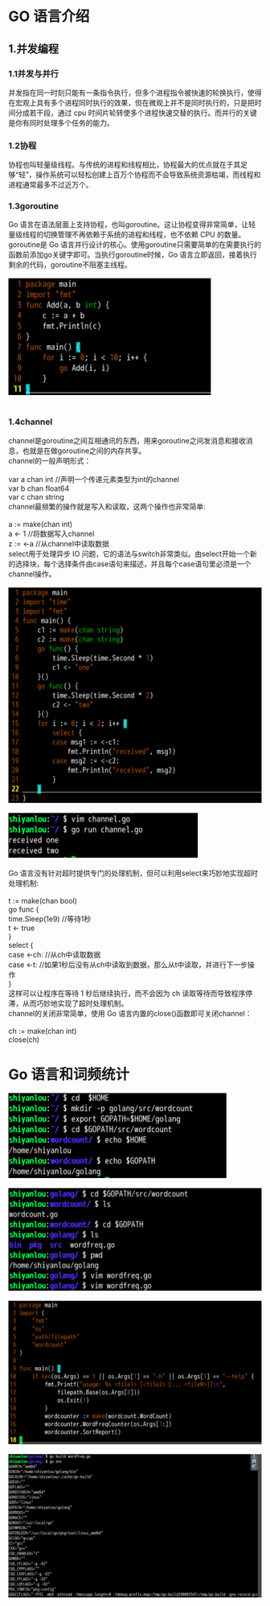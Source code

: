 # GO 语言介绍
## 1.并发编程
### 1.1并发与并行
并发指在同一时刻只能有一条指令执行，但多个进程指令被快速的轮换执行，使得在宏观上具有多个进程同时执行的效果，但在微观上并不是同时执行的，只是把时间分成若干段，通过 cpu 时间片轮转使多个进程快速交替的执行。而并行的关键是你有同时处理多个任务的能力。<br>
### 1.2协程
协程也叫轻量级线程。与传统的进程和线程相比，协程最大的优点就在于其足够“轻”，操作系统可以轻松创建上百万个协程而不会导致系统资源枯竭，而线程和进程通常最多不过近万个。<br>
### 1.3goroutine
Go 语言在语法层面上支持协程，也叫goroutine。这让协程变得非常简单，让轻量级线程的切换管理不再依赖于系统的进程和线程，也不依赖 CPU 的数量。<br>
goroutine是 Go 语言并行设计的核心。使用goroutine只需要简单的在需要执行的函数前添加go关键字即可。当执行goroutine时候，Go 语言立即返回，接着执行剩余的代码，goroutine不阻塞主线程。<br><br>
![text](https://github.com/asdLingDe/hellow-world/blob/master/%E5%87%8C%E5%BE%B7/i1.png?raw=true)<br><br>
### 1.4channel
channel是goroutine之间互相通讯的东西，用来goroutine之间发消息和接收消息，也就是在做goroutine之间的内存共享。<br>
channel的一般声明形式：<br><br>
var a chan int //声明一个传递元素类型为int的channel<br>
var b chan float64<br>
var c chan string<br>
channel最频繁的操作就是写入和读取，这两个操作也非常简单:<br><br>
a := make(chan int)<br>
a <- 1  //将数据写入channel<br>
z := <-a  //从channel中读取数据<br>
select用于处理异步 IO 问题，它的语法与switch非常类似。由select开始一个新的选择块，每个选择条件由case语句来描述，并且每个case语句里必须是一个channel操作。<br><br>
![text](https://github.com/asdLingDe/hellow-world/blob/master/%E5%87%8C%E5%BE%B7/i2.png?raw=true)<br><br>
![text](https://github.com/asdLingDe/hellow-world/blob/master/%E5%87%8C%E5%BE%B7/i3.png?raw=true)<br><br>
Go 语言没有针对超时提供专门的处理机制，但可以利用select来巧妙地实现超时处理机制:<br><br>
t := make(chan bool)<br>
go func {<br>
    time.Sleep(1e9) //等待1秒<br>
    t <- true<br>
}<br>
select {<br>
    case <-ch:  //从ch中读取数据<br>
    case <-t:  //如果1秒后没有从ch中读取到数据，那么从t中读取，并进行下一步操作<br>
}<br>
这样可以让程序在等待 1 秒后继续执行，而不会因为 ch 读取等待而导致程序停滞，从而巧妙地实现了超时处理机制。<br>
channel的关闭非常简单，使用 Go 语言内置的close()函数即可关闭channel：<br><br>
ch := make(chan int)<br>
close(ch)<br>
# Go 语言和词频统计
![text](https://github.com/asdLingDe/hellow-world/blob/master/%E5%87%8C%E5%BE%B7/i4.png?raw=true)<br><br>
![text](https://github.com/asdLingDe/hellow-world/blob/master/%E5%87%8C%E5%BE%B7/i5.png?raw=true)<br><br>
![text](https://github.com/asdLingDe/hellow-world/blob/master/%E5%87%8C%E5%BE%B7/i6.png?raw=true)<br><br>
![text](https://github.com/asdLingDe/hellow-world/blob/master/%E5%87%8C%E5%BE%B7/i7.png?raw=true)<br><br>
